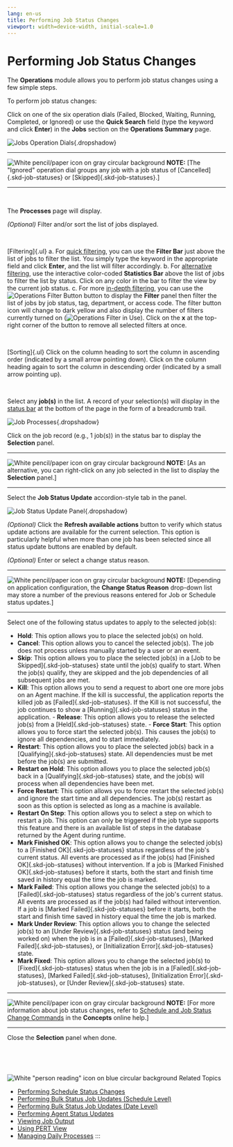 ```yaml
---
lang: en-us
title: Performing Job Status Changes
viewport: width=device-width, initial-scale=1.0
---
```


#  Performing Job Status Changes

The **Operations** module allows you to perform job status changes using
a few simple steps.



To perform job status changes:



Click on one of the six operation dials (Failed, Blocked, Waiting,
Running, Completed, or Ignored) or use the **Quick Search** field (type
the keyword and click **Enter**) in the **Jobs** section on the
**Operations Summary** page.

![Jobs Operation Dials](../../../Resources/Images/SM/Job-Operation-Dials.png "Jobs Operation Dials"){.dropshadow}

  -------------------------------------------------------------------------------------------------------------------------------- ------------------------------------------------------------------------------------------------------------------------------------------------------------
  ![White pencil/paper icon on gray circular background](../../../Resources/Images/note-icon(48x48).png "Note icon")   **NOTE:** [The \"Ignored\" operation dial groups any job with a job status of [Cancelled]{.skd-job-statuses} or [Skipped]{.skd-job-statuses}.]
  -------------------------------------------------------------------------------------------------------------------------------- ------------------------------------------------------------------------------------------------------------------------------------------------------------

 

The **Processes** page will display.

*(Optional)* Filter and/or sort the list of jobs
displayed.

 

[Filtering]{.ul} 
a.  For [quick filtering](Managing-Daily-Processes.md#Quick), you
    can use the **Filter Bar** just above the list of jobs to filter the
    list. You simply type the keyword in the appropriate field and click
    **Enter**, and the list will filter accordingly.
b.  For [alternative     filtering](Managing-Daily-Processes.md#Interactive), use the
    interactive color-coded **Statistics Bar** above the list of jobs to
    filter the list by status. Click on any color in the bar to filter
    the view by the current job status.
c.  For more [in-depth     filtering](Managing-Daily-Processes.md#In-depth), you can use
    the ![Operations Filter     Button](../../../Resources/Images/SM/Operations-Filter-Icon.png "Operations Filter Button")
    button to display the **Filter** panel then filter the list of jobs
    by job status, tag, department, or access code. The filter button
    icon will change to dark yellow and also display the number of
    filters currently turned on (![Operations Filter in     Use](../../../Resources/Images/SM/Operations-Filter-Icon-in-Use.png "Operations Filter in Use")).
    Click on the **x** at the top-right corner of the button to remove
    all selected filters at once.

 

[Sorting]{.ul} 
Click on the column heading to sort the column in ascending order
(indicated by a small arrow pointing down). Click on the column heading
again to sort the column in descending order (indicated by a small arrow
pointing up).

 

Select any **job(s)** in the list. A record of your selection(s) will
display in the [status bar](SM-UI-Layout.md#Status) at the bottom
of the page in the form of a breadcrumb trail.

![Job Processes](../../../Resources/Images/SM/Job-Processes.png "Job Processes"){.dropshadow}

Click on the job record (e.g., 1 job(s)) in the status bar to display
the **Selection** panel.

  -------------------------------------------------------------------------------------------------------------------------------- ------------------------------------------------------------------------------------------------------------------------------------
  ![White pencil/paper icon on gray circular background](../../../Resources/Images/note-icon(48x48).png "Note icon")   **NOTE:** [As an alternative, you can right-click on any job selected in the list to display the **Selection** panel.]
  -------------------------------------------------------------------------------------------------------------------------------- ------------------------------------------------------------------------------------------------------------------------------------

Select the **Job Status Update** accordion-style tab in the panel.

![Job Status Update Panel](../../../Resources/Images/SM/Job-Status-Update-Panel.png "Job Status Update Panel"){.dropshadow}

*(Optional)* Click the **Refresh available actions**
button to verify which status update actions are available for the
current selection. This option is particularly helpful when more than
one job has been selected since all status update buttons are enabled by
default.

*(Optional)* Enter or select a change status reason.

  -------------------------------------------------------------------------------------------------------------------------------- ----------------------------------------------------------------------------------------------------------------------------------------------------------------------------------------------------
  ![White pencil/paper icon on gray circular background](../../../Resources/Images/note-icon(48x48).png "Note icon")   **NOTE:** [Depending on application configuration, the **Change Status Reason** drop-down list may store a number of the previous reasons entered for Job or Schedule status updates.]
  -------------------------------------------------------------------------------------------------------------------------------- ----------------------------------------------------------------------------------------------------------------------------------------------------------------------------------------------------

Select one of the following status updates to apply to the selected
job(s):

-   **Hold**: This option allows you to place the selected job(s) on
    hold.
-   **Cancel**: This option allows you to cancel the selected job(s).
    The job does not process unless manually started by a user or an
    event.
-   **Skip**: This option allows you to place the selected job(s) in a
    [Job to be Skipped]{.skd-job-statuses} state until the job(s)     qualify to start. When the job(s) qualify, they are skipped and the
    job dependencies of all subsequent jobs are met.
-   **Kill**: This option allows you to send a request to abort one ore
    more jobs on an Agent machine. If the kill is successful, the
    application reports the killed job as [Failed]{.skd-job-statuses}.     If the Kill is not successful, the job continues to show a
    [Running]{.skd-job-statuses} status in the application. -   **Release**: This option allows you to release the selected job(s)
    from a [Held]{.skd-job-statuses} state. -   **Force Start**: This option allows you to force start the selected
    job(s). This causes the job(s) to ignore all dependencies, and to
    start immediately.
-   **Restart**: This option allows you to place the selected job(s)
    back in a [Qualifying]{.skd-job-statuses} state. All dependencies     must be met before the job(s) are submitted.
-   **Restart on Hold**: This option allows you to place the selected
    job(s) back in a [Qualifying]{.skd-job-statuses} state, and the     job(s) will process when all dependencies have been met.
-   **Force Restart**: This option allows you to force restart the
    selected job(s) and ignore the start time and all dependencies. The
    job(s) restart as soon as this option is selected as long as a
    machine is available.
-   **Restart On Step**: This option allows you to select a step on
    which to restart a job. This option can only be triggered if the job
    type supports this feature and there is an available list of steps
    in the database returned by the Agent during runtime.
-   **Mark Finished OK**: This option allows you to change the selected
    job(s) to a [Finished OK]{.skd-job-statuses} status regardless of     the job\'s current status. All events are processed as if the job(s)
    had [Finished OK]{.skd-job-statuses} without intervention. If a job     is [Marked Finished OK]{.skd-job-statuses} before it starts, both
    the start and finish time saved in history equal the time the job is
    marked.
-   **Mark Failed**: This option allows you change the selected job(s)
    to a [Failed]{.skd-job-statuses} status regardless of the job\'s     current status. All events are processed as if the job(s) had failed
    without intervention. If a job is [Marked Failed]{.skd-job-statuses}     before it starts, both the start and finish time saved in history
    equal the time the job is marked.
-   **Mark Under Review**: This option allows you to change the selected
    job(s) to an [Under Review]{.skd-job-statuses} status (and being     worked on) when the job is in a [Failed]{.skd-job-statuses}, [Marked
    Failed]{.skd-job-statuses}, or [Initialization     Error]{.skd-job-statuses} state.
-   **Mark Fixed**: This option allows you to change the selected job(s)
    to [Fixed]{.skd-job-statuses} status when the job is in a     [Failed]{.skd-job-statuses}, [Marked Failed]{.skd-job-statuses},
    [Initialization Error]{.skd-job-statuses}, or [Under     Review]{.skd-job-statuses} state.

  -------------------------------------------------------------------------------------------------------------------------------- -------------------------------------------------------------------------------------------------------------------------------------------------------------------------------------------------------------------------------------------------
  ![White pencil/paper icon on gray circular background](../../../Resources/Images/note-icon(48x48).png "Note icon")   **NOTE:** [For more information about job status changes, refer to [Schedule and Job Status Change Commands](../../Concepts/Schedule-and-Job-Status-Change-Commands.md) in the **Concepts** online help.]
  -------------------------------------------------------------------------------------------------------------------------------- -------------------------------------------------------------------------------------------------------------------------------------------------------------------------------------------------------------------------------------------------

Close the **Selection** panel when done.

 

 

![White \"person reading\" icon on blue circular background](../../../Resources/Images/moreinfo-icon(48x48).png "More Info icon")
Related Topics

-   [Performing Schedule Status     Changes](Performing-Schedule-Status-Changes.md)
-   [Performing Bulk Status Job Updates (Schedule     Level)](Performing-Bulk-Job-Status-Updates--Schedule-Level.md)
-   [Performing Bulk Status Job Updates (Date     Level)](Performing-Bulk-Job-Status-Updates-Date-Level.md)
-   [Performing Agent Status     Updates](Performing-Agent-Status-Updates.md)
-   [Viewing Job Output](Viewing-Job-Output.md)
-   [Using PERT View](Using-PERT-View.md)
-   [Managing Daily Processes](Managing-Daily-Processes.md)
:::

 


